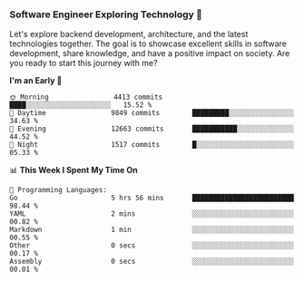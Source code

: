 ### Software Engineer Exploring Technology 🚀 

Let's explore backend development, architecture, and the latest technologies together. The goal is to showcase excellent skills in software development, share knowledge, and have a positive impact on society. Are you ready to start this journey with me?

<!--START_SECTION:waka-->
**I'm an Early 🐤** 

```text
🌞 Morning                4413 commits        ████░░░░░░░░░░░░░░░░░░░░░   15.52 % 
🌆 Daytime                9849 commits        █████████░░░░░░░░░░░░░░░░   34.63 % 
🌃 Evening                12663 commits       ███████████░░░░░░░░░░░░░░   44.52 % 
🌙 Night                  1517 commits        █░░░░░░░░░░░░░░░░░░░░░░░░   05.33 % 
```


📊 **This Week I Spent My Time On** 

```text
💬 Programming Languages: 
Go                       5 hrs 56 mins       █████████████████████████   98.44 % 
YAML                     2 mins              ░░░░░░░░░░░░░░░░░░░░░░░░░   00.82 % 
Markdown                 1 min               ░░░░░░░░░░░░░░░░░░░░░░░░░   00.55 % 
Other                    0 secs              ░░░░░░░░░░░░░░░░░░░░░░░░░   00.17 % 
Assembly                 0 secs              ░░░░░░░░░░░░░░░░░░░░░░░░░   00.01 % 
```


<!--END_SECTION:waka-->

